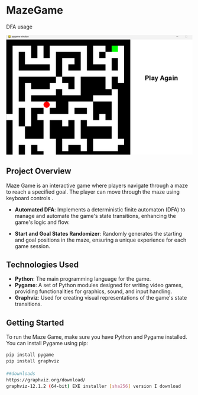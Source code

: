 # MazeGame
DFA usage

![Maze Game Peak](sample_pic.png)  

## Project Overview
Maze Game is an interactive game where players navigate through a maze to reach a specified goal. The player can move through the maze using keyboard controls .
- **Automated DFA**: Implements a deterministic finite automaton (DFA) to manage and automate the game's state transitions, enhancing the game's logic and flow.
  
- **Start and Goal States Randomizer**: Randomly generates the starting and goal positions in the maze, ensuring a unique experience for each game session.
## Technologies Used
- **Python**: The main programming language for the game.
- **Pygame**: A set of Python modules designed for writing video games, providing functionalities for graphics, sound, and input handling.
- **Graphviz**: Used for creating visual representations of the game's state transitions.

## Getting Started
To run the Maze Game, make sure you have Python and Pygame installed. You can install Pygame using pip:

```bash
pip install pygame
pip install graphviz

##downloads
https://graphviz.org/download/
graphviz-12.1.2 (64-bit) EXE installer [sha256] version I download

